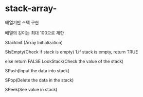 # stack-array-
배열기반 스택 구현

배열의 깅이는 최대 100으로 제한

StackInit (Array Initialization)

SIsEmpty(Check if stack is empty)
  1.if stack is empty, return TRUE 
 
 else return FALSE
LookStack(Check the value of the stack)
 
SPush(Input the data into stack)

SPop(Delete the data in the stack)

SPeek(See value in stack)
